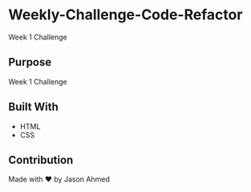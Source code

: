 # Weekly-Challenge-Code-Refactor
Week 1 Challenge

## Purpose
Week 1 Challenge

## Built With
* HTML
* CSS

## Contribution
Made with ❤️ by Jason Ahmed
